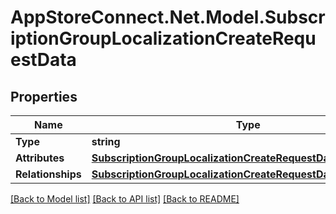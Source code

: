 # AppStoreConnect.Net.Model.SubscriptionGroupLocalizationCreateRequestData

## Properties

Name | Type | Description | Notes
------------ | ------------- | ------------- | -------------
**Type** | **string** |  | 
**Attributes** | [**SubscriptionGroupLocalizationCreateRequestDataAttributes**](SubscriptionGroupLocalizationCreateRequestDataAttributes.md) |  | 
**Relationships** | [**SubscriptionGroupLocalizationCreateRequestDataRelationships**](SubscriptionGroupLocalizationCreateRequestDataRelationships.md) |  | 

[[Back to Model list]](../README.md#documentation-for-models) [[Back to API list]](../README.md#documentation-for-api-endpoints) [[Back to README]](../README.md)

